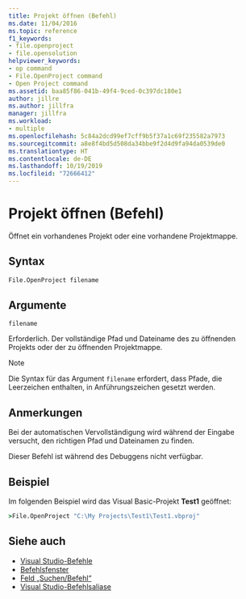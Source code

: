```yaml
---
title: Projekt öffnen (Befehl)
ms.date: 11/04/2016
ms.topic: reference
f1_keywords:
- file.openproject
- file.opensolution
helpviewer_keywords:
- op command
- File.OpenProject command
- Open Project command
ms.assetid: baa85f86-041b-49f4-9ced-0c397dc180e1
author: jillre
ms.author: jillfra
manager: jillfra
ms.workload:
- multiple
ms.openlocfilehash: 5c84a2dcd99ef7cff9b5f37a1c69f235582a7973
ms.sourcegitcommit: a8e8f4bd5d508da34bbe9f2d4d9fa94da0539de0
ms.translationtype: HT
ms.contentlocale: de-DE
ms.lasthandoff: 10/19/2019
ms.locfileid: "72666412"
---
```

# <a name="open-project-command"></a>Projekt öffnen (Befehl)

Öffnet ein vorhandenes Projekt oder eine vorhandene Projektmappe.

## <a name="syntax"></a>Syntax

```cmd
File.OpenProject filename
```

## <a name="arguments"></a>Argumente

`filename`

Erforderlich. Der vollständige Pfad und Dateiname des zu öffnenden Projekts oder der zu öffnenden Projektmappe.

> [!NOTE]
> Die Syntax für das Argument `filename` erfordert, dass Pfade, die Leerzeichen enthalten, in Anführungszeichen gesetzt werden.

## <a name="remarks"></a>Anmerkungen

Bei der automatischen Vervollständigung wird während der Eingabe versucht, den richtigen Pfad und Dateinamen zu finden.

Dieser Befehl ist während des Debuggens nicht verfügbar.

## <a name="example"></a>Beispiel

Im folgenden Beispiel wird das Visual Basic-Projekt **Test1** geöffnet:

```cmd
>File.OpenProject "C:\My Projects\Test1\Test1.vbproj"
```

## <a name="see-also"></a>Siehe auch

- [Visual Studio-Befehle](../../ide/reference/visual-studio-commands.md)
- [Befehlsfenster](../../ide/reference/command-window.md)
- [Feld „Suchen/Befehl“](../../ide/find-command-box.md)
- [Visual Studio-Befehlsaliase](../../ide/reference/visual-studio-command-aliases.md)